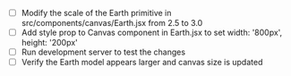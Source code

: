 - [ ] Modify the scale of the Earth primitive in src/components/canvas/Earth.jsx from 2.5 to 3.0
- [ ] Add style prop to Canvas component in Earth.jsx to set width: '800px', height: '200px'
- [ ] Run development server to test the changes
- [ ] Verify the Earth model appears larger and canvas size is updated
